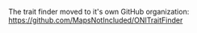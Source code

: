 The trait finder moved to it's own GitHub organization:
https://github.com/MapsNotIncluded/ONITraitFinder
